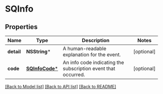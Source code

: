 # SQInfo

## Properties
Name | Type | Description | Notes
------------ | ------------- | ------------- | -------------
**detail** | **NSString*** | A human-readable explanation for the event. | [optional] 
**code** | [**SQInfoCode***](SQInfoCode.md) | An info code indicating the subscription event that occurred. | [optional] 

[[Back to Model list]](../README.md#documentation-for-models) [[Back to API list]](../README.md#documentation-for-api-endpoints) [[Back to README]](../README.md)


